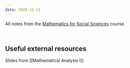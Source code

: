 ```yaml
---
date: 2020-12-11
---
```

All notes from the [Mathematics for Social Sciences](https://www.unive.it/data/insegnamento/332320 "Mathematics for Social Sciences course syllabus") course.

<br>

## Useful external resources

Slides from [[Mathematical Analysis I]]